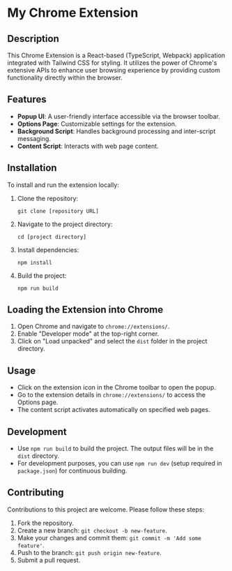 
# My Chrome Extension

## Description

This Chrome Extension is a React-based (TypeScript, Webpack) application integrated with Tailwind CSS for styling. It utilizes the power of Chrome's extensive APIs to enhance user browsing experience by providing custom functionality directly within the browser.

## Features

- **Popup UI**: A user-friendly interface accessible via the browser toolbar.
- **Options Page**: Customizable settings for the extension.
- **Background Script**: Handles background processing and inter-script messaging.
- **Content Script**: Interacts with web page content.

## Installation

To install and run the extension locally:

1. Clone the repository:
   ```
   git clone [repository URL]
   ```
2. Navigate to the project directory:
   ```
   cd [project directory]
   ```
3. Install dependencies:
   ```
   npm install
   ```
4. Build the project:
   ```
   npm run build
   ```

## Loading the Extension into Chrome

1. Open Chrome and navigate to `chrome://extensions/`.
2. Enable "Developer mode" at the top-right corner.
3. Click on "Load unpacked" and select the `dist` folder in the project directory.

## Usage

- Click on the extension icon in the Chrome toolbar to open the popup.
- Go to the extension details in `chrome://extensions/` to access the Options page.
- The content script activates automatically on specified web pages.

## Development

- Use `npm run build` to build the project. The output files will be in the `dist` directory.
- For development purposes, you can use `npm run dev` (setup required in `package.json`) for continuous building.

## Contributing

Contributions to this project are welcome. Please follow these steps:

1. Fork the repository.
2. Create a new branch: `git checkout -b new-feature`.
3. Make your changes and commit them: `git commit -m 'Add some feature'`.
4. Push to the branch: `git push origin new-feature`.
5. Submit a pull request.
